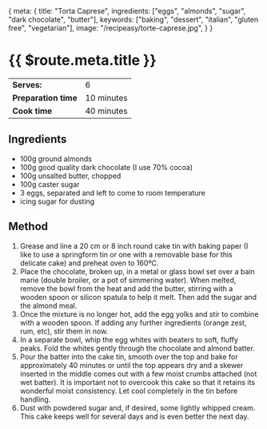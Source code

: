 <route>
{
  meta: {
    title: "Torta Caprese",
    ingredients: ["eggs", "almonds", "sugar", "dark chocolate", "butter"],
    keywords: ["baking", "dessert", "italian", "gluten free", "vegetarian"],
    image: "/recipeasy/torte-caprese.jpg",
  }
}
</route>

<RecipeLayout>

# {{ $route.meta.title }}

|                      |            |
| -------------------- | ---------- |
| **Serves:**          | 6          |
| **Preparation time** | 10 minutes |
| **Cook time**        | 40 minutes |

## Ingredients

- 100g ground almonds
- 100g good quality dark chocolate (I use 70% cocoa)
- 100g unsalted butter, chopped
- 100g caster sugar
- 3 eggs, separated and left to come to room temperature
- icing sugar for dusting

## Method

1. Grease and line a 20 cm or 8 inch round cake tin with baking paper (I like to use a springform tin or one with a removable base for this delicate cake) and preheat oven to 160ºC.
2. Place the chocolate, broken up, in a metal or glass bowl set over a bain marie (double broiler, or a pot of simmering water). When melted, remove the bowl from the heat and add the butter, stirring with a wooden spoon or silicon spatula to help it melt. Then add the sugar and the almond meal.
3. Once the mixture is no longer hot, add the egg yolks and stir to combine with a wooden spoon. If adding any further ingredients (orange zest, rum, etc), stir them in now.
4. In a separate bowl, whip the egg whites with beaters to soft, fluffy peaks. Fold the whites gently through the chocolate and almond batter.
5. Pour the batter into the cake tin, smooth over the top and bake for approximately 40 minutes or until the top appears dry and a skewer inserted in the middle comes out with a few moist crumbs attached (not wet batter). It is important not to overcook this cake so that it retains its wonderful moist consistency. Let cool completely in the tin before handling.
6. Dust with powdered sugar and, if desired, some lightly whipped cream. This cake keeps well for several days and is even better the next day.

</RecipeLayout>

